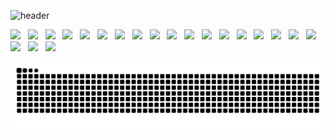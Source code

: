 ![header](https://capsule-render.vercel.app/api?type=waving&color=0:87CEEB,100:00BFFF&animation=fadeIn&height=200&section=header&text=Experience%20is%20not%20what%20happens%20to%20a%20man,&fontAlignY=26&fontSize=20&fontColor=ffffff&desc=It%20is%20what%20a%20man%20does%20with%20what%20happens%20to%20him&descAlignY=45)
 
<div align="center" style="display:inline">
  <img src="https://img.shields.io/badge/C-A8B9CC?style=flat-square&logo=C&logoColor=white"/> &nbsp;
  <img src="https://img.shields.io/badge/c++-00599C?style=flat-square&logo=c%2B%2B&logoColor=white"/> &nbsp;
  <img src="https://img.shields.io/badge/Java-007396?style=flat-square&logo=OpenJDK&logoColor=white"> &nbsp;
  <img src="https://img.shields.io/badge/Python-3776AB?style=flat-square&logo=Python&logoColor=white"/> &nbsp;
  <img src="https://img.shields.io/badge/JavaScript-F7DF1E?style=flat-square&logo=JavaScript&logoColor=white"/> &nbsp;
  <img src="https://img.shields.io/badge/Node.js-339933?style=flat-square&logo=Node.js&logoColor=black"/> &nbsp;
  <img src="https://img.shields.io/badge/Express-000000?style=flat-square&logo=Express&logoColor=white"/> &nbsp;
  <img src="https://img.shields.io/badge/Flask-000000?style=flat-square&logo=Flask&logoColor=white"/> &nbsp;
  <img src="https://img.shields.io/badge/Flutter-02569B?style=flat-square&logo=Flutter&logoColor=white"/> &nbsp;
  <img src="https://img.shields.io/badge/Spring-6DB33F?style=flat-square&logo=Spring&logoColor=white"/></a> &nbsp;
  <img src="https://img.shields.io/badge/MySQL-4479A1?style=flat-square&logo=MySQL&logoColor=white"/></a> &nbsp;
  <img src="https://img.shields.io/badge/MariaDB-003545?style=flat-square&logo=MariaDB&logoColor=white"/></a> &nbsp;
  <img src="https://img.shields.io/badge/Apache-D22128?style=flat-square&logo=Apache&logoColor=white"/></a> &nbsp;
  <img src="https://img.shields.io/badge/Apache Tomcat-F8DC75?style=flat-square&logo=Apache Tomcat&logoColor=white"/></a> &nbsp;
  <img src="https://img.shields.io/badge/NGINX-009639?style=flat-square&logo=NGINX&logoColor=white"/></a> &nbsp;
  <img src="https://img.shields.io/badge/Android Studio-3DDC84?style=flat-square&logo=Android Studio&logoColor=white"/> &nbsp;
  <img src="https://img.shields.io/badge/IntelliJ IDEA-000000?style=flat-square&logo=IntelliJ IDEA&logoColor=white"/> &nbsp;
  <img src="https://img.shields.io/badge/Visual Studio Code-007ACC?style=flat-square&logo=Visual Studio Code&logoColor=white"/> &nbsp;
  <img src="https://img.shields.io/badge/Linux-FCC624?style=flat-square&logo=Linux&logoColor=white"/> &nbsp;
  <img src="https://img.shields.io/badge/Ubuntu-E95420?style=flat-square&logo=Ubuntu&logoColor=white"/> &nbsp;
  <img src="https://img.shields.io/badge/MacOS-000000?style=flat-square&logo=Apple&logoColor=white"/> &nbsp;
</div>

![snake gif](https://github.com/jhw0900/jhw0900/blob/output/github-contribution-grid-snake.svg)
